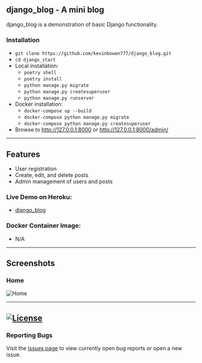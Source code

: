 ## django_blog - A mini blog

django_blog is a demonstration of basic Django functionality.

### Installation
 - `git clone https://github.com/kevinbowen777/django_blog.git`
 - `cd django_start`
 - Local installation:
     - `poetry shell`
     - `poetry install`
     - `python manage.py migrate`
     - `python manage.py createsuperuser`
     - `python manage.py runserver`
 - Docker installation:
     - `docker-compose up --build`
     - `docker-compose python manage.py migrate`
     - `docker-compose python manage.py createsuperuser`
 - Browse to http://127.0.0.1:8000 or http://127.0.0.1:8000/admin/

---
## Features
 - User registration
 - Create, edit, and delete posts
 - Admin management of users and posts

### Live Demo on Heroku:
 - [django_blog](https://kbowen-django-blog.herokuapp.com/)
### Docker Container Image:

 - N/A
---
## Screenshots

### Home
![Home](https://github.com/kevinbowen777/django_blog/blob/master/images/django_blog_homepage.png)

---
[![License](https://img.shields.io/badge/license-MIT-green)](https://github.com/kevinbowen777/django_blog/blob/master/LICENSE)
---
### Reporting Bugs

   Visit the [Issues page](https://github.com/kevinbowen777/django_blog/issues)
      to view currently open bug reports or open a new issue.
